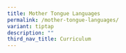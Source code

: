 ```yaml
---
title: Mother Tongue Languages
permalink: /mother-tongue-languages/
variant: tiptap
description: ""
third_nav_title: Curriculum
---
```

